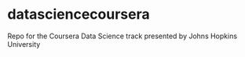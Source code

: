 # datasciencecoursera
Repo for the Coursera Data Science track presented by Johns Hopkins University 

